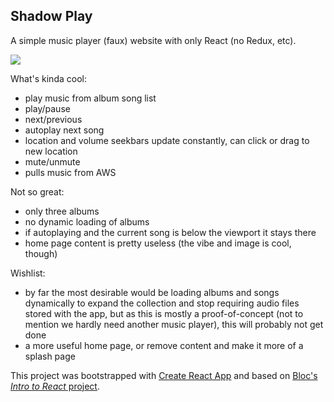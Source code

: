 ## Shadow Play

A simple music player (faux) website with only React (no Redux, etc).

![](https://www.dropbox.com/s/dalcvimsvcrik77/Screenshot%202017-10-26%2009.22.34.png?raw=1)

What's kinda cool:
- play music from album song list
- play/pause
- next/previous
- autoplay next song
- location and volume seekbars update constantly, can click or drag to new location
- mute/unmute
- pulls music from AWS

Not so great:
- only three albums
- no dynamic loading of albums
- if autoplaying and the current song is below the viewport it stays there
- home page content is pretty useless (the vibe and image is cool, though)

Wishlist:
- by far the most desirable would be loading albums and songs dynamically to expand the collection and stop requiring audio files stored with the app, but as this is mostly a proof-of-concept (not to mention we hardly need another music player), this will probably not get done
- a more useful home page, or remove content and make it more of a splash page

This project was bootstrapped with [Create React App](https://github.com/facebookincubator/create-react-app) and based on [Bloc's _Intro to React_ project](bloc.io).
